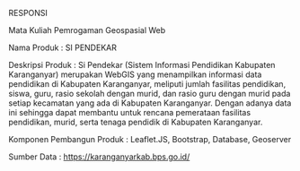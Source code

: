 RESPONSI 

Mata Kuliah Pemrogaman Geospasial Web

Nama Produk : SI PENDEKAR 

Deskripsi Produk :
Si Pendekar (Sistem Informasi Pendidikan Kabupaten Karanganyar) merupakan WebGIS yang menampilkan informasi data pendidikan di Kabupaten Karanganyar, meliputi jumlah fasilitas pendidikan, siswa, guru, rasio sekolah dengan murid, dan rasio guru dengan murid pada setiap kecamatan yang ada di Kabupaten Karanganyar. Dengan adanya data ini sehingga dapat membantu untuk rencana pemerataan fasilitas pendidikan, murid, serta tenaga pendidik di Kabupaten Karanganyar.

Komponen Pembangun Produk :
Leaflet.JS, Bootstrap, Database, Geoserver

Sumber Data :
https://karanganyarkab.bps.go.id/ 
